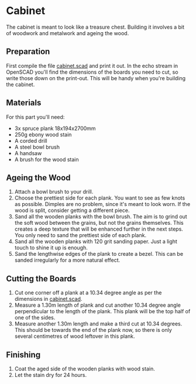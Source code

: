 Cabinet
=======
The cabinet is meant to look like a treasure chest. Building it involves a bit of woodwork and metalwork and ageing the wood.

Preparation
-----------
First compile the file [cabinet.scad](../models/cabinet.scad) and print it out. In the echo stream in OpenSCAD you'll find the dimensions of the boards you need to cut, so write those down on the print-out. This will be handy when you're building the cabinet.

Materials
---------
For this part you'll need:
* 3x spruce plank 18x194x2700mm
* 250g ebony wood stain
* A corded drill
* A steel bowl brush
* A handsaw
* A brush for the wood stain

Ageing the Wood
---------------
1. Attach a bowl brush to your drill.
2. Choose the prettiest side for each plank. You want to see as few knots as possible. Dimples are no problem, since it's meant to look worn. If the wood is split, consider getting a different piece.
3. Sand all the wooden planks with the bowl brush. The aim is to grind out the soft wood between the grains, but not the grains themselves. This creates a deep texture that will be enhanced further in the next steps. You only need to sand the prettiest side of each plank.
4. Sand all the wooden planks with 120 grit sanding paper. Just a light touch to shine it up is enough.
5. Sand the lengthwise edges of the plank to create a bezel. This can be sanded irregularly for a more natural effect.

Cutting the Boards
------------------
1. Cut one corner off a plank at a 10.34 degree angle as per the dimensions in [cabinet.scad](../models/cabinet.scad).
2. Measure a 1.30m length of plank and cut another 10.34 degree angle perpendicular to the length of the plank. This plank will be the top half of one of the sides.
3. Measure another 1.30m length and make a third cut at 10.34 degrees. This should be towards the end of the plank now, so there is only several centimetres of wood leftover in this plank.

Finishing
---------
1. Coat the aged side of the wooden planks with wood stain.
2. Let the stain dry for 24 hours.